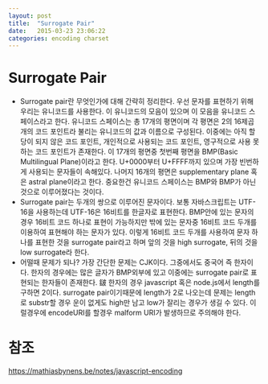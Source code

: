 ```yaml
---
layout: post
title:  "Surrogate Pair"
date:   2015-03-23 23:06:22
categories: encoding charset
---
```


# Surrogate Pair
  - Surrogate pair란 무엇인가에 대해 간략히 정리한다.
  우선 문자를 표현하기 위해 우리는 유니코드를 사용한다. 이 유니코드의 모음이 있으며 이 모음을 유니코드 스페이스라고
  한다. 유니코드 스페이스는 총 17개의 평면이며 각 평면은 2의 16제곱 개의 코드 포인트라 불리는 유니코드의 값과 이름으로
  구성된다. 이중에는 아직 할당이 되지 않은 코드 포인트, 개인적으로 사용되는 코드 포인트, 영구적으로 사용 못하는 코드
  포인트가 존재한다. 이 17개의 평면중 첫번째 평면을 BMP(Basic Multilingual Plane)이라고 한다. U+0000부터 U+FFFF까지
  있으며 가장 빈번하게 사용되는 문자들이 속해있다. 나머지 16개의 평면은 supplementary plane 혹은 astral plane이라고
  한다. 중요한건 유니코드 스페이스는 BMP와 BMP가 아닌 것으로 이루어졌다는 것이다.
  - Surrogate pair는 두개의 쌍으로 이루어진 문자이다.
  보통 자바스크립트는 UTF-16을 사용하는데 UTF-16은 16비트를 한글자로 표현한다. BMP안에 있는 문자의 경우 16비트 코드
  하나로 표현이 가능하지만 밖에 있는 문자중 16비트 코드 두개를 이용하여 표현해야 하는 문자가 있다. 이렇게 16비트 코드
  두개를 사용하여 문자 하나를 표현한 것을 surrogate pair라고 하며 앞의 것을 high surrogate, 뒤의 것을 low surrogate라
  한다. 
  - 어떨때 문제가 되나?
    가장 간단한 문제는 CJK이다. 그중에서도 중국어 즉 한자이다. 한자의 경우에는 많은 글자가 BMP외부에 있고 이중에는
    surrogate pair로 표현되는 한자들이 존재한다. 𨨏 한자의 경우 javascript 혹은 node.js에서 length를 구하면 2이다.
    surrogate pair이기때문에 length가 2로 나오는데 문제는 length로 substr할 경우 운이 없게도 high만 남고 low가 잘리는
    경우가 생길 수 있다. 이럴경우에 encodeURI를 할경우 malform URI가 발생하므로 주의해야 한다.

# 참조
https://mathiasbynens.be/notes/javascript-encoding
